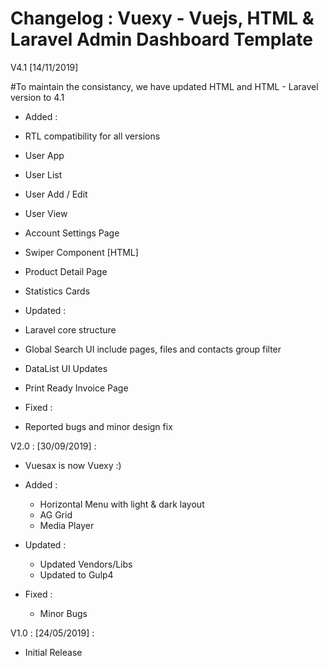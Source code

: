 
Changelog :  Vuexy - Vuejs, HTML & Laravel Admin Dashboard Template
=======


V4.1 [14/11/2019]

#To maintain the consistancy, we have updated HTML and HTML - Laravel version to 4.1

- Added :
 - RTL compatibility for all versions
 - User App
 - User List
 - User Add / Edit
 - User View
 - Account Settings Page
 - Swiper Component [HTML]
 - Product Detail Page
 - Statistics Cards

- Updated :
 - Laravel core structure
 - Global Search UI include pages, files and contacts group filter
 - DataList UI Updates
 - Print Ready Invoice Page

- Fixed :
 - Reported bugs and minor design fix

V2.0 : [30/09/2019] : 
- Vuesax is now Vuexy :)

- Added :
  - Horizontal Menu with light & dark layout
  - AG Grid
  - Media Player

- Updated :
  - Updated Vendors/Libs
  - Updated to Gulp4

- Fixed :
  - Minor Bugs

V1.0 : [24/05/2019] : 
- Initial Release
